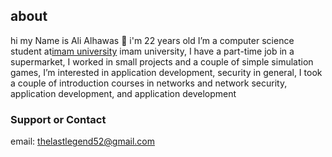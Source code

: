 ## about

hi my Name is Ali Alhawas 👋 i'm 22 years old I’m a computer science student at[imam university] imam university, I have a part-time job in a supermarket, I worked in small projects and a couple of simple simulation games, I’m interested in application development, security in general, I took a couple of introduction courses in networks and network security, application development, and  application development 
### Support or Contact

email: thelastlegend52@gmail.com

[imam university]: https://imamu.edu.sa/en/
